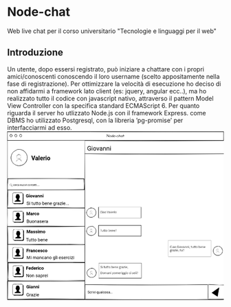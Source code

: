 # Node-chat
Web live chat per il corso universitario "Tecnologie e linguaggi per il web"

## Introduzione
Un utente, dopo essersi registrato, può iniziare a chattare con i propri amici/conoscenti
conoscendo il loro username (scelto appositamente nella fase
di registrazione).
Per ottimizzare la velocità di esecuzione ho deciso di non affidarmi a
framework lato client (es: jquery, angular ecc..), ma ho realizzato tutto il
codice con javascript nativo, attraverso il pattern Model View Controller
con la specifica standard ECMAScript 6.
Per quanto riguarda il server ho utlizzato Node.js con il framework Express.
come DBMS ho utilizzato Postgresql, con la libreria ’pg-promise’ per
interfacciarmi ad esso.
![alt text](documentation/chat-mock.jpg)

